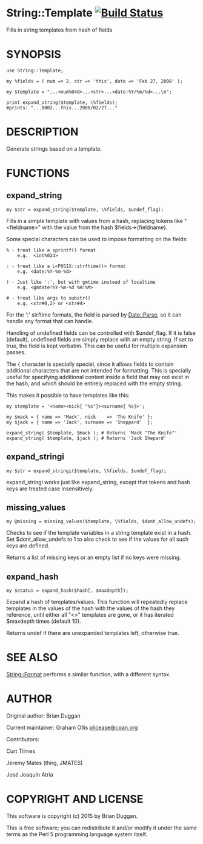# String::Template [![Build Status](https://secure.travis-ci.org/plicease/String-Template.png)](http://travis-ci.org/plicease/String-Template)

Fills in string templates from hash of fields

# SYNOPSIS

    use String::Template;
    
    my %fields = ( num => 2, str => 'this', date => 'Feb 27, 2008' );
    
    my $template = "...<num%04d>...<str>...<date:%Y/%m/%d>...\n";
    
    print expand_string($template, \%fields);
    #prints: "...0002...this...2008/02/27..."

# DESCRIPTION

Generate strings based on a template.

# FUNCTIONS

## expand\_string

    my $str = expand_string($template, \%fields, $undef_flag);

Fills in a simple template with values from a hash, replacing tokens
like "&lt;fieldname>" with the value from the hash $fields->{fieldname}.

Some special characters can be used to impose formatting on the
fields:

    % - treat like a sprintf() format
        e.g.  <int%02d>

    : - treat like a L<POSIX::strftime()> format
        e.g. <date:%Y-%m-%d>

    ! - Just like ':', but with gmtime instead of localtime
        e.g. <gmdate!%Y-%m-%d %H:%M>

    # - treat like args to substr()
        e.g. <str#0,2> or <str#4>

For the ':' strftime formats, the field is parsed by [Date::Parse](https://metacpan.org/pod/Date::Parse),
so it can handle any format that can handle.

Handling of undefined fields can be controlled with $undef\_flag.  If
it is false (default), undefined fields are simply replace with an
empty string.  If set to true, the field is kept verbatim.  This can
be useful for multiple expansion passes.

The `{` character is specially special, since it allows fields to
contain additional characters that are not intended for formatting.
This is specially useful for specifying additional content inside a
field that may not exist in the hash, and which should be entirely
replaced with the empty string.

This makes it possible to have templates like this:

    my $template = '<name><nick{ "%s"}><surname{ %s}>';

    my $mack = { name => 'Mack', nick    => 'The Knife' };
    my $jack = { name => 'Jack', surname => 'Sheppard'  };

    expand_string( $template, $mack ); # Returns 'Mack "The Knife"'
    expand_string( $template, $jack ); # Returns 'Jack Shepard'

## expand\_stringi

    my $str = expand_stringi($template, \%fields, $undef_flag);

expand\_stringi works just like expand\_string, except that tokens
and hash keys are treated case insensitively.

## missing\_values

    my @missing = missing_values($template, \%fields, $dont_allow_undefs);

Checks to see if the template variables in a string template exist
in a hash.  Set $dont\_allow\_undefs to 1 to also check to see if the
values for all such keys are defined.

Returns a list of missing keys or an empty list if no keys were missing.

## expand\_hash

    my $status = expand_hash($hash[, $maxdepth]);

Expand a hash of templates/values.  This function will repeatedly
replace templates in the values of the hash with the values of the
hash they reference, until either all "<>" templates are gone, or
it has iterated $maxdepth times (default 10).

Returns undef if there are unexpanded templates left, otherwise true.

# SEE ALSO

[String::Format](https://metacpan.org/pod/String::Format) performs a similar function, with a different
syntax.

# AUTHOR

Original author: Brian Duggan

Current maintainer: Graham Ollis <plicease@cpan.org>

Contributors:

Curt Tilmes

Jeremy Mates (thirg, JMATES)

José Joaquín Atria

# COPYRIGHT AND LICENSE

This software is copyright (c) 2015 by Brian Duggan.

This is free software; you can redistribute it and/or modify it under
the same terms as the Perl 5 programming language system itself.

